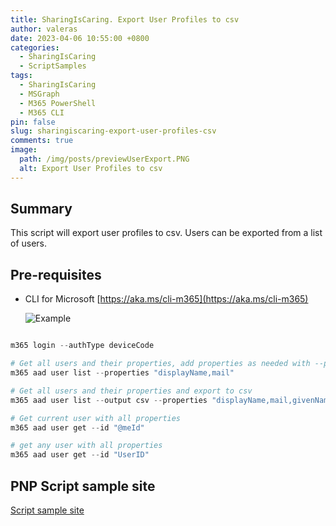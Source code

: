 ```yaml
---
title: SharingIsCaring. Export User Profiles to csv
author: valeras
date: 2023-04-06 10:55:00 +0800
categories:
  - SharingIsCaring
  - ScriptSamples
tags:
  - SharingIsCaring
  - MSGraph
  - M365 PowerShell
  - M365 CLI
pin: false
slug: sharingiscaring-export-user-profiles-csv
comments: true
image:
  path: /img/posts/previewUserExport.PNG
  alt: Export User Profiles to csv
---
```


## Summary

This script will export user profiles to csv. Users can be exported from a list of users.

## Pre-requisites

- CLI for Microsoft [https://aka.ms/cli-m365](https://aka.ms/cli-m365)

  ![Example](/img/posts/exportUsers.png)

```powershell

m365 login --authType deviceCode

# Get all users and their properties, add properties as needed with --properties and separate with comma
m365 aad user list --properties "displayName,mail"

# Get all users and their properties and export to csv
m365 aad user list --output csv --properties "displayName,mail,givenName,jobTitle,mail,mobilePhone,officeLocation,preferredLanguage,surname,userPrincipalName,id" > users.csv

# Get current user with all properties
m365 aad user get --id "@meId"

# get any user with all properties
m365 aad user get --id "UserID"

```

## PNP Script sample site

[Script sample site](https://pnp.github.io/script-samples/spo-export-upa-accounts/README.html?tabs=cli-m365-ps)

